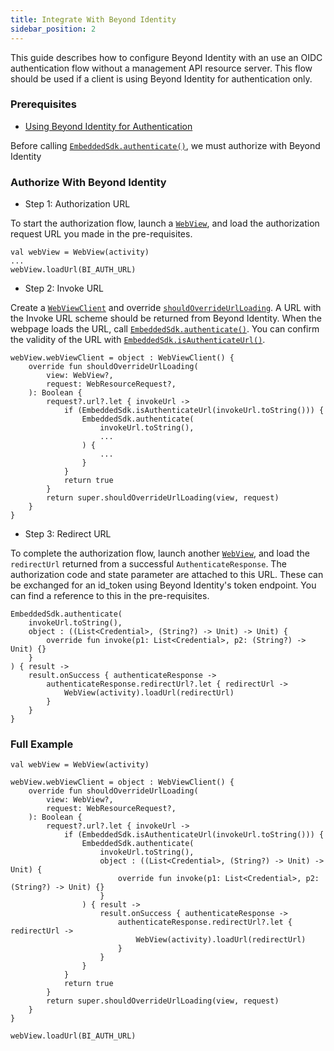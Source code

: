 ```yaml
---
title: Integrate With Beyond Identity
sidebar_position: 2
---
```


This guide describes how to configure Beyond Identity with an use an OIDC authentication flow without a management API resource server. 
This flow should be used if a client is using Beyond Identity for authentication only.

### Prerequisites

 - [Using Beyond Identity for Authentication](../using-bi-for-auth)

Before calling [`EmbeddedSdk.authenticate()`](../kotlin-sdk#authentication), we must authorize with Beyond Identity

### Authorize With Beyond Identity

 - Step 1: Authorization URL

To start the authorization flow, launch a [`WebView`](https://developer.android.com/reference/android/webkit/WebView), and load the authorization request URL you made in the pre-requisites.

```
val webView = WebView(activity)
...
webView.loadUrl(BI_AUTH_URL)
```

 - Step 2: Invoke URL

Create a [`WebViewClient`](https://developer.android.com/reference/android/webkit/WebViewClient) and override [`shouldOverrideUrlLoading`](https://developer.android.com/reference/android/webkit/WebViewClient#shouldOverrideUrlLoading(android.webkit.WebView,%20android.webkit.WebResourceRequest)). A URL with the Invoke URL scheme should be returned from Beyond Identity. When the webpage loads the URL, call [`EmbeddedSdk.authenticate()`](../kotlin-sdk#authentication). You can confirm the validity of the URL with [`EmbeddedSdk.isAuthenticateUrl()`](../kotlin-sdk#authenticate-url-validation).

```
webView.webViewClient = object : WebViewClient() {
    override fun shouldOverrideUrlLoading(
        view: WebView?,
        request: WebResourceRequest?,
    ): Boolean {
        request?.url?.let { invokeUrl ->
            if (EmbeddedSdk.isAuthenticateUrl(invokeUrl.toString())) {
                EmbeddedSdk.authenticate(
                    invokeUrl.toString(),
                    ...
                ) {
                    ...
                }
            }
            return true
        }
        return super.shouldOverrideUrlLoading(view, request)
    }
}
```

 - Step 3: Redirect URL

To complete the authorization flow, launch another [`WebView`](https://developer.android.com/reference/android/webkit/WebView), and load the `redirectUrl` returned from a successful `AuthenticateResponse`. The authorization code and state parameter are attached to this URL. These can be exchanged for an id_token using Beyond Identity's token endpoint. You can find a reference to this in the pre-requisites.

```
EmbeddedSdk.authenticate(
	invokeUrl.toString(),
	object : ((List<Credential>, (String?) -> Unit) -> Unit) {
		override fun invoke(p1: List<Credential>, p2: (String?) -> Unit) {}
	}
) { result ->
	result.onSuccess { authenticateResponse ->
		authenticateResponse.redirectUrl?.let { redirectUrl ->
			WebView(activity).loadUrl(redirectUrl)
		}
	}
}
```

### Full Example

```
val webView = WebView(activity)

webView.webViewClient = object : WebViewClient() {
    override fun shouldOverrideUrlLoading(
        view: WebView?,
        request: WebResourceRequest?,
    ): Boolean {
        request?.url?.let { invokeUrl ->
            if (EmbeddedSdk.isAuthenticateUrl(invokeUrl.toString())) {
                EmbeddedSdk.authenticate(
                    invokeUrl.toString(),
                    object : ((List<Credential>, (String?) -> Unit) -> Unit) {
                        override fun invoke(p1: List<Credential>, p2: (String?) -> Unit) {}
                    }
                ) { result ->
                    result.onSuccess { authenticateResponse ->
                        authenticateResponse.redirectUrl?.let { redirectUrl ->
                            WebView(activity).loadUrl(redirectUrl)
                        }
                    }
                }
            }
            return true
        }
        return super.shouldOverrideUrlLoading(view, request)
    }
}

webView.loadUrl(BI_AUTH_URL)
```
